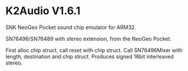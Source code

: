# K2Audio V1.6.1
SNK NeoGeo Pocket sound chip emulator for ARM32.

SN76496/SN76489 with stereo extension, from the NeoGeo Pocket.

First alloc chip struct, call reset with chip struct.
Call SN76496Mixer with length, destination and chip struct.
Produces signed 16bit interleaved stereo.
